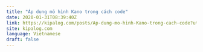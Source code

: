 ```yaml
---
title: "Áp dụng mô hình Kano trong cách code"
date: 2020-01-31T08:39:40Z
link: https://kipalog.com/posts/Ap-dung-mo-hinh-Kano-trong-cach-code?utm_medium=RSS&utm_source=news.12bit.vn
site: kipalog.com
language: Vietnamese
draft: false
---
```

